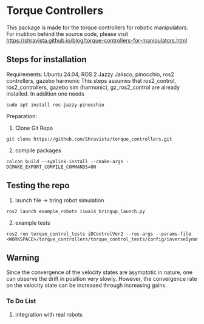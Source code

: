 # Torque Controllers

This package is made for the torque controllers for robotic manipulators. For inutition behind the source code, please visit https://shravista.github.io/blog/torque-controllers-for-manipulators.html

## Steps for installation
Requirements: Ubuntu 24.04, ROS 2 Jazzy Jalisco, pinocchio, ros2 controllers, gazebo harmonic
This steps assumes that ros2_control, ros2_controllers, gazebo sim (harmonic), gz_ros2_control are already installed. In addition one needs
```
sudo apt install ros-jazzy-pinocchio
```

Preparation:
1. Clone Git Repo
```
git clone https://github.com/Shravista/torque_controllers.git
```
2. compile packages
```
colcon build --symlink-install --cmake-args -DCMAKE_EXPORT_COMPILE_COMMANDS=ON
```

## Testing the repo

1. launch file -> bring robot simulation
```
ros2 launch example_robots iiwa14_bringup_launch.py
```
2. example tests
```
ros2 run torque_control_tests iDControlVer2 --ros-args --params-file  <WORKSPACE>/torque_controllers/torque_control_tests/config/inverseDynamicsControl.yaml
```

## Warning
Since the convergence of the velocity states are asymptotic in nature, one can observe the drift in position very slowly. However, the convergence rate on the velocity state can be increased through increasing gains.

### To Do List
1. integration with real robots

